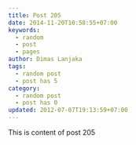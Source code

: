 ```yaml
---
title: Post 205
date: 2014-11-20T10:58:55+07:00
keywords:
  - random
  - post
  - pages
author: Dimas Lanjaka
tags:
  - random post
  - post has 5
category:
  - random post
  - post has 0
updated: 2012-07-07T19:13:59+07:00
---
```

This is content of post 205